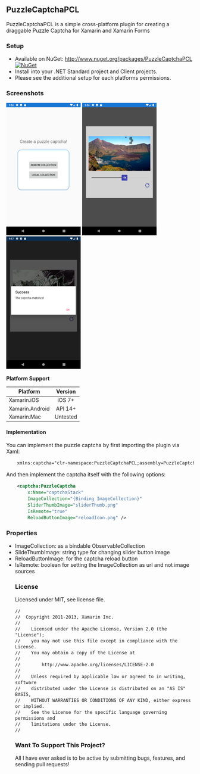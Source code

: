 ## PuzzleCaptchaPCL

PuzzleCaptchaPCL is a simple cross-platform plugin for creating a draggable Puzzle Captcha for Xamarin and Xamarin Forms

### Setup
* Available on NuGet: http://www.nuget.org/packages/PuzzleCaptchaPCL [![NuGet](https://img.shields.io/nuget/v/PuzzleCaptchaPCL.svg?label=NuGet)](https://www.nuget.org/packages/PuzzleCaptchaPCL)
* Install into your .NET Standard project and Client projects.
* Please see the additional setup for each platforms permissions.

### Screenshots
<div>
<img src="https://github.com/samukbg/PuzzleCaptchaPCL/blob/main/Screenshots/screenshot1.png?raw=true" alt="local/remote" width="200"/>
<img src="https://github.com/samukbg/PuzzleCaptchaPCL/blob/main/Screenshots/screenshot2.png?raw=true" alt="local-example" width="200"/>
<img src="https://github.com/samukbg/PuzzleCaptchaPCL/blob/main/Screenshots/screenshot3.png?raw=true" alt="remote-example" width="200"/>
</div>

**Platform Support**

|Platform|Version|
| ------------------- | :------------------: |
|Xamarin.iOS|iOS 7+|
|Xamarin.Android|API 14+|
|Xamarin.Mac|Untested|

#### Implementation

You can implement the puzzle captcha by first importing the plugin via Xaml:
```xml
    xmlns:captcha="clr-namespace:PuzzleCaptchaPCL;assembly=PuzzleCaptchaPCL"
```

And then implement the captcha itself with the following options:
```xml
    <captcha:PuzzleCaptcha
        x:Name="captchaStack"
        ImageCollection="{Binding ImageCollection}"
        SliderThumbImage="sliderThumb.png"
        IsRemote="true"
        ReloadButtonImage="reloadIcon.png" />
```

### Properties
- ImageCollection: as a bindable ObservableCollection<object>
- SlideThumbImage: string type for changing slider button image
- ReloadButtonImage: for the captcha reload button
- IsRemote: boolean for setting the ImageCollection as url and not image sources

### License

Licensed under MIT, see license file.
```
//
//  Copyright 2011-2013, Xamarin Inc.
//
//    Licensed under the Apache License, Version 2.0 (the "License");
//    you may not use this file except in compliance with the License.
//    You may obtain a copy of the License at
//
//        http://www.apache.org/licenses/LICENSE-2.0
//
//    Unless required by applicable law or agreed to in writing, software
//    distributed under the License is distributed on an "AS IS" BASIS,
//    WITHOUT WARRANTIES OR CONDITIONS OF ANY KIND, either express or implied.
//    See the License for the specific language governing permissions and
//    limitations under the License.
//
```

### Want To Support This Project?
All I have ever asked is to be active by submitting bugs, features, and sending pull requests!
